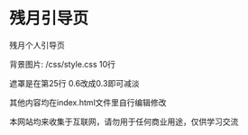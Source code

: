 # 残月引导页

残月个人引导页

背景图片:  /css/style.css  10行

遮罩是在第25行 0.6改成0.3即可减淡

其他内容均在index.html文件里自行编辑修改

本网站均来收集于互联网，请勿用于任何商业用途，仅供学习交流
